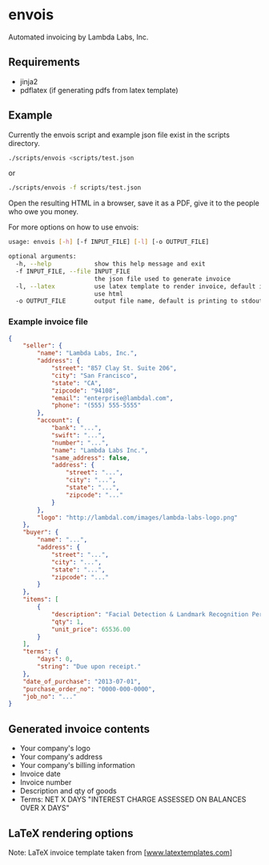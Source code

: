 envois
======

Automated invoicing by Lambda Labs, Inc.

## Requirements
- jinja2
- pdflatex (if generating pdfs from latex template)

## Example 

Currently the envois script and example json file exist in the
scripts directory. 

```bash
./scripts/envois <scripts/test.json 
```

or

```bash
./scripts/envois -f scripts/test.json 
```

Open the resulting HTML in a browser, save it as a PDF, give it to the people
who owe you money.

For more options on how to use envois:

```bash
usage: envois [-h] [-f INPUT_FILE] [-l] [-o OUTPUT_FILE]

optional arguments:
  -h, --help            show this help message and exit
  -f INPUT_FILE, --file INPUT_FILE
                        the json file used to generate invoice
  -l, --latex           use latex template to render invoice, default is to
                        use html
  -o OUTPUT_FILE        output file name, default is printing to stdout
```

### Example invoice file

```json
{
    "seller": {
        "name": "Lambda Labs, Inc.",
        "address": {
            "street": "857 Clay St. Suite 206",
            "city": "San Francisco",
            "state": "CA",
            "zipcode": "94108",
            "email": "enterprise@lambdal.com",
            "phone": "(555) 555-5555"
        },
        "account": {
            "bank": "...",
            "swift": "...",
            "number": "...",
            "name": "Lambda Labs Inc.",
            "same_address": false,
            "address": {
                "street": "...",
                "city": "...",
                "state": "...",
                "zipcode": "..."
            }
        },
        "logo": "http://lambdal.com/images/lambda-labs-logo.png"
    },
    "buyer": {
        "name": "...",
        "address": {
            "street": "...",
            "city": "...",
            "state": "...",
            "zipcode": "..."
        }
    },
    "items": [
        {
            "description": "Facial Detection & Landmark Recognition Perpetual License",
            "qty": 1,
            "unit_price": 65536.00
        }
    ],
    "terms": {
        "days": 0,
        "string": "Due upon receipt."
    },
    "date_of_purchase": "2013-07-01",
    "purchase_order_no": "0000-000-0000",
    "job_no": "..."
}
```

## Generated invoice contents

- Your company's logo
- Your company's address
- Your company's billing information
- Invoice date
- Invoice number
- Description and qty of goods
- Terms: NET X DAYS "INTEREST CHARGE ASSESSED ON BALANCES OVER X DAYS"

## LaTeX rendering options

Note: LaTeX invoice template taken from [www.latextemplates.com]
